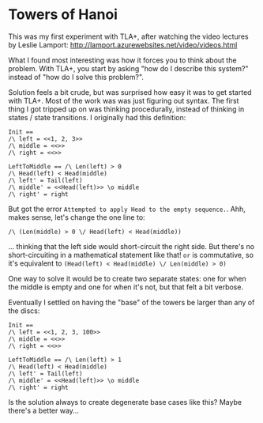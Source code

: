 # Towers of Hanoi

This was my first experiment with TLA+, after watching the video
lectures by Leslie Lamport: http://lamport.azurewebsites.net/video/videos.html

What I found most interesting was how it forces you to think about the
problem.  With TLA+, you start by asking "how do I describe this
system?" instead of "how do I solve this problem?".

Solution feels a bit crude, but was surprised how easy it was to get
started with TLA+.  Most of the work was was just figuring out syntax.
The first thing I got tripped up on was thinking procedurally, instead
of thinking in states / state transitions.  I originally had this
definition:

```
Init ==
/\ left = <<1, 2, 3>>
/\ middle = <<>>
/\ right = <<>>

LeftToMiddle == /\ Len(left) > 0
/\ Head(left) < Head(middle)
/\ left' = Tail(left)
/\ middle' = <<Head(left)>> \o middle
/\ right' = right
```

But got the error `Attempted to apply Head to the empty sequence.`.
Ahh, makes sense, let's change the one line to:

```
/\ (Len(middle) > 0 \/ Head(left) < Head(middle))
```

... thinking that the left side would short-circuit the right side.
But there's no short-circuiting in a mathematical statement like that!
`or` is commutative, so it's equivalent to `(Head(left) <
Head(middle) \/ Len(middle) > 0)`

One way to solve it would be to create two separate states: one for
when the middle is empty and one for when it's not, but that felt a
bit verbose.

Eventually I settled on having the "base" of the towers be larger than
any of the discs:

```
Init ==
/\ left = <<1, 2, 3, 100>>
/\ middle = <<>>
/\ right = <<>>

LeftToMiddle == /\ Len(left) > 1
/\ Head(left) < Head(middle)
/\ left' = Tail(left)
/\ middle' = <<Head(left)>> \o middle
/\ right' = right
```

Is the solution always to create degenerate base cases like this?
Maybe there's a better way...
